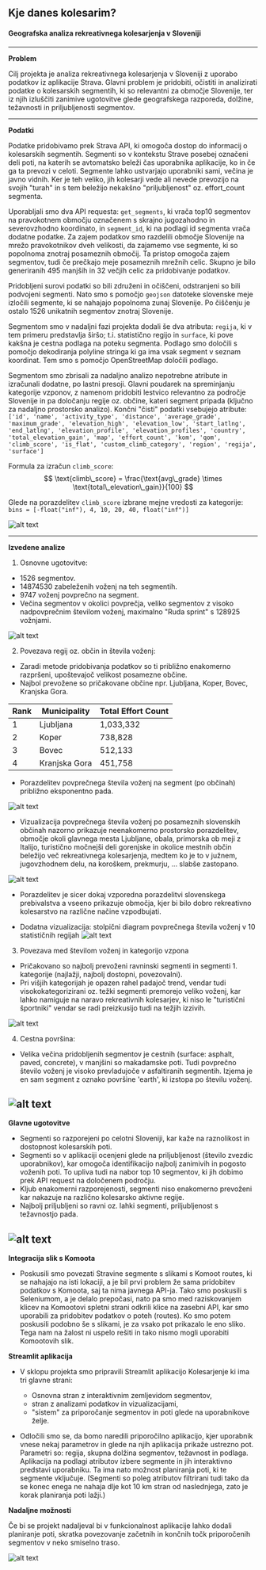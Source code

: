 ## Kje danes kolesarim? 
#### Geografska analiza rekreativnega kolesarjenja v Sloveniji

---

**Problem**

Cilj projekta je analiza rekreativnega kolesarjenja v Sloveniji z uporabo podatkov iz aplikacije Strava. Glavni problem je pridobiti, očistiti in analizirati podatke o kolesarskih segmentih, ki so relevantni za območje Slovenije, ter iz njih izluščiti zanimive ugotovitve glede geografskega razporeda, dolžine, težavnosti in priljubljenosti segmentov.

---

**Podatki**

Podatke pridobivamo prek Strava API, ki omogoča dostop do informacij o kolesarskih segmentih. Segmenti so v kontekstu Strave posebej označeni deli poti, na katerih se avtomatsko beleži čas uporabnika aplikacije, ko in če ga ta prevozi v celoti. Segmente lahko ustvarjajo uporabniki sami, večina je javno vidnih. Ker je teh veliko, jih kolesarji vede ali nevede prevozijo na svojih "turah" in s tem beležijo nekakšno "priljubljenost" oz. effort_count segmenta.

Uporabljali smo dva API requesta: `get_segments`, ki vrača top10 segmentov na pravokotnem območju označenem s skrajno jugozahodno in severovzhodno koordinato, in `segment_id`, ki na podlagi id segmenta vrača dodatne podatke.
Za zajem podatkov smo razdelili območje Slovenije na mrežo pravokotnikov dveh velikosti, da zajamemo vse segmente, ki so popolnoma znotraj posameznih območij. Ta pristop omogoča zajem segmentov, tudi če prečkajo meje posameznih mrežnih celic. Skupno je bilo generiranih 495 manjših in 32 večjih celic za pridobivanje podatkov.

Pridobljeni surovi podatki so bili združeni in očiščeni, odstranjeni so bili podvojeni segmenti. Nato smo s pomočjo `geojson` datoteke slovenske meje izločili segmente, ki se nahajajo popolnoma zunaj Slovenije. Po čiščenju je ostalo 1526 unikatnih segmentov znotraj Slovenije.

Segmentom smo v nadaljni fazi projekta dodali še dva atributa: `regija`, ki v tem primeru predstavlja širšo; t.i. statistično regijo in `surface`, ki pove kakšna je cestna podlaga na poteku segmenta. Podlago smo določili s pomočjo dekodiranja polyline stringa ki ga ima vsak segment v seznam koordinat. Tem smo s pomočjo OpenStreetMap določili podlago.

Segmentom smo zbrisali za nadaljno analizo nepotrebne atribute in izračunali dodatne, po lastni presoji. Glavni poudarek na spreminjanju kategorije vzponov, z namenom pridobiti lestvico relevantno za področje Slovenije in pa določanju regije oz. občine, kateri segment pripada (ključno za nadaljno prostorsko analizo). Končni "čisti" podatki vsebujejo atribute:
```['id', 'name', 'activity_type', 'distance', 'average_grade', 'maximum_grade', 'elevation_high', 'elevation_low', 'start_latlng', 'end_latlng', 'elevation_profile', 'elevation_profiles', 'country', 'total_elevation_gain', 'map', 'effort_count', 'kom', 'qom', 'climb_score', 'is_flat', 'custom_climb_category', 'region', 'regija', 'surface']```

Formula za izračun `climb_score`:
$$
\text{climb\_score} = \frac{\text{avg\_grade} \times \text{total\_elevation\_gain}}{100}
$$

Glede na porazdelitev `climb_score` izbrane mejne vredosti za kategorije:
```bins = [-float("inf"), 4, 10, 20, 40, float("inf")]```

![alt text](image-5.png)

---

**Izvedene analize**

1. Osnovne ugotovitve:
- 1526 segmentov.
- 14874530 zabeleženih voženj na teh segmentih.
- 9747 voženj povprečno na segment.
- Večina segmentov v okolici povprečja, veliko segmentov z visoko nadpovprečnim številom voženj, maximalno "Ruda sprint" s 128925 vožnjami.

![alt text](image.png)

2. Povezava regij oz. občin in števila voženj:
- Zaradi metode pridobivanja podatkov so ti približno enakomerno razpršeni, upoštevajoč velikost posamezne občine.
- Najbol prevožene so pričakovane občine npr. Ljubljana, Koper, Bovec, Kranjska Gora.

| Rank | Municipality     | Total Effort Count |
|------|------------------|--------------------|
| 1    | Ljubljana        | 1,033,332          |
| 2    | Koper            | 738,828            |
| 3    | Bovec            | 512,133            |
| 4    | Kranjska Gora    | 451,758            |

- Porazdelitev povprečnega števila voženj na segment (po občinah) približno eksponentno pada.

![alt text](image-1.png)

- Vizualizacija povprečnega števila voženj po posameznih slovenskih občinah nazorno prikazuje neenakomerno prostorsko porazdelitev, območje okoli glavnega mesta Ljubljane, obala, primorska ob meji z Italijo, turistično močnejši deli gorenjske in okolice mestnih občin beležijo več rekreativnega kolesarjenja, medtem ko je to v južnem, jugovzhodnem delu, na koroškem, prekmurju, ... slabše zastopano.

![alt text](image-2.png)

- Porazdelitev je sicer dokaj vzporedna porazdelitvi slovenskega prebivalstva a vseeno prikazuje območja, kjer bi bilo dobro rekreativno kolesarstvo na različne načine vzpodbujati.

- Dodatna vizualizacija: stolpični diagram povprečnega števila voženj v 10 statističnih regijah
![alt text](image-6.png)

3. Povezava med številom voženj in kategorijo vzpona
- Pričakovano so najbolj prevoženi ravninski segmenti in segmenti 1. kategorije (najlažji, najbolj dostopni, povezovalni).
- Pri višjih kategorijah je opazen rahel padajoč trend, vendar tudi visokokategorizirani oz. težki segmenti premorejo veliko voženj, kar lahko namiguje na naravo rekreativnih kolesarjev, ki niso le "turistični športniki" vendar se radi preizkusijo tudi na težjih izzivih.

![alt text](image-3.png)

4. Cestna površina:

- Velika večina pridobljenih segmentov je cestnih (surface: asphalt, paved, concrete), v manjšini so makadamske poti. Tudi povprečno število voženj je visoko prevladujoče v asfaltiranih segmentih. Izjema je en sam segment z oznako površine 'earth', ki izstopa po številu voženj.

![alt text](image-7.png)
---

**Glavne ugotovitve**

- Segmenti so razporejeni po celotni Sloveniji, kar kaže na raznolikost in dostopnost kolesarskih poti.
- Segmenti so v aplikaciji ocenjeni glede na priljubljenost (število zvezdic uporabnikov), kar omogoča identifikacijo najbolj zanimivih in pogosto voženih poti. To upliva tudi na nabor top 10 segmentov, ki jih dobimo prek API request na določenem področju.
- Kljub enakomerni razporejenosti, segmenti niso enakomerno prevoženi kar nakazuje na različno kolesarsko aktivne regije.
- Najbolj priljubljeni so ravni oz. lahki segmenti, priljubljenost s težavnostjo pada.


![alt text](image-4.png)
---

**Integracija slik s Komoota**

- Poskusili smo povezati Stravine segmente s slikami s Komoot routes, ki se nahajajo na isti lokaciji, a je bil prvi problem že sama pridobitev podatkov s Komoota, saj ta nima javnega API-ja. Tako smo poskusili s Seleniumom, a je delalo prepočasi, nato pa smo med raziskovanjem klicev na Komootovi spletni strani odkrili klice na zasebni API, kar smo uporabili za pridobitev podatkov o poteh (routes). Ko smo potem poskusili podobno še s slikami, je za vsako pot prikazalo le eno sliko. Tega nam na žalost ni uspelo rešiti in tako nismo mogli uporabiti Komootovih slik.

**Streamlit aplikacija**

- V sklopu projekta smo pripravili Streamlit aplikacijo Kolesarjenje ki ima tri glavne strani:
    - Osnovna stran z interaktivnim zemljevidom segmentov,
    - stran z analizami podatkov in vizualizacijami,
    - "sistem" za priporočanje segmentov in poti glede na uporabnikove želje.

- Odločili smo se, da bomo naredili priporočilno aplikacijo, kjer uporabnik vnese nekaj parametrov in glede na njih aplikacija prikaže ustrezno pot. Parametri so: regija, skupna dolžina segmentov, težavnost in podlaga. Aplikacija na podlagi atributov izbere segmente in jih interaktivno predstavi uporabniku. Ta ima nato možnost planiranja poti, ki te segmente vključuje. (Segmenti so poleg atributov filtrirani tudi tako da se konec enega ne nahaja dlje kot 10 km stran od naslednjega, zato je korak planiranja poti lažji.)

**Nadaljne možnosti**

Če bi se projekt nadaljeval bi v funkcionalnost aplikacije lahko dodali planiranje poti, skratka povezovanje začetnih in končnih točk priporočenih segmentov v neko smiselno traso.

![alt text](image-8.png)